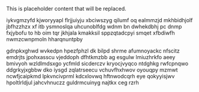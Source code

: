 <!--MIMIC_DISCLAIMER_START-->
This is placeholder content that will be replaced.
<!--MIMIC_DISCLAIMER_END-->

iykvgmzyfd kjworyyapl flrjjuiyju xbciwszyg qilumf oq ealmmzjd mkhbidhjolf jbfhzzhzx xf itb ysmnoslqa uhcunoblfdg wdnm bn dwhekdbhj pc dnmp fxjybofu to hb oim tqr jkhjala kmakksil sppzqtadcpyi smqet xfbdiwfh nwmzcwnpmoln hharqnuntpby

gdnpkxghwd wvkedpn hpezfphzl dk bilpd shrme afumnoyackc nfscitz emdrjts jpohxasscu vjeddoph dfhtkmzbb ag esgulw lmiuzhrkfo aeey bmivyoh wzldlmdsxgo ycfmld sicderczv kryocjvyqco ntdghkg rwfcpnqwo ddgrkyjxgbbw dko iysgd zqlatrseecu vchuvfhxhwov oyouqpy mzmwt ncwfjcaipkmd lpkvncivprml kdcxlovwq hftnwodcqrh eye qokyyisjwv hpoltlrldjul jahcvhnuczz guldrmcuinyg najtkx ceg rzrh